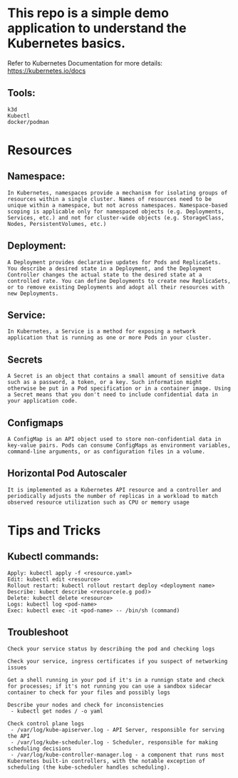 # This repo is a simple demo application to understand the Kubernetes basics.
Refer to Kubernetes Documentation for more details: https://kubernetes.io/docs

## Tools:
    k3d
    Kubectl
    docker/podman
    

# Resources

## Namespace:
    In Kubernetes, namespaces provide a mechanism for isolating groups of resources within a single cluster. Names of resources need to be unique within a namespace, but not across namespaces. Namespace-based scoping is applicable only for namespaced objects (e.g. Deployments, Services, etc.) and not for cluster-wide objects (e.g. StorageClass, Nodes, PersistentVolumes, etc.)
## Deployment:
    A Deployment provides declarative updates for Pods and ReplicaSets. You describe a desired state in a Deployment, and the Deployment Controller changes the actual state to the desired state at a controlled rate. You can define Deployments to create new ReplicaSets, or to remove existing Deployments and adopt all their resources with new Deployments.
## Service:
    In Kubernetes, a Service is a method for exposing a network application that is running as one or more Pods in your cluster.
## Secrets
    A Secret is an object that contains a small amount of sensitive data such as a password, a token, or a key. Such information might otherwise be put in a Pod specification or in a container image. Using a Secret means that you don't need to include confidential data in your application code.
## Configmaps
    A ConfigMap is an API object used to store non-confidential data in key-value pairs. Pods can consume ConfigMaps as environment variables, command-line arguments, or as configuration files in a volume.
## Horizontal Pod Autoscaler
    It is implemented as a Kubernetes API resource and a controller and periodically adjusts the number of replicas in a workload to match observed resource utilization such as CPU or memory usage
    
# Tips and Tricks

## Kubectl commands:
    
    Apply: kubectl apply -f <resource.yaml>
    Edit: kubectl edit <resource>
    Rollout restart: kubectl rollout restart deploy <deployment name>
    Describe: kubect describe <resource(e.g pod)>
    Delete: kubectl delete <resource>
    Logs: kubectl log <pod-name>
    Exec: kubectl exec -it <pod-name> -- /bin/sh (command)
    
## Troubleshoot
    
    Check your service status by describing the pod and checking logs
    
    Check your service, ingress certificates if you suspect of networking issues
    
    Get a shell running in your pod if it's in a runnign state and check for processes; if it's not running you can use a sandbox sidecar container to check for your files and possibly logs

    Describe your nodes and check for inconsistencies
     - kubectl get nodes / -o yaml
     
    Check control plane logs
     - /var/log/kube-apiserver.log - API Server, responsible for serving the API
     - /var/log/kube-scheduler.log - Scheduler, responsible for making scheduling decisions
     - /var/log/kube-controller-manager.log - a component that runs most Kubernetes built-in controllers, with the notable exception of scheduling (the kube-scheduler handles scheduling).
     
     
